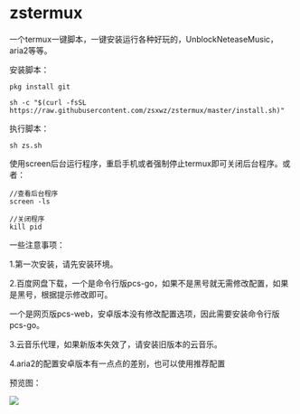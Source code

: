 # zstermux

一个termux一键脚本，一键安装运行各种好玩的，UnblockNeteaseMusic，aria2等等。

安装脚本：
```
pkg install git

sh -c "$(curl -fsSL https://raw.githubusercontent.com/zsxwz/zstermux/master/install.sh)"  
```

执行脚本：
```
sh zs.sh
```

使用screen后台运行程序，重启手机或者强制停止termux即可关闭后台程序。或者：
```
//查看后台程序
screen -ls

//关闭程序
kill pid
```
一些注意事项：

1.第一次安装，请先安装环境。

2.百度网盘下载，一个是命令行版pcs-go，如果不是黑号就无需修改配置，如果是黑号，根据提示修改即可。

一个是网页版pcs-web，安卓版本没有修改配置选项，因此需要安装命令行版pcs-go。

3.云音乐代理，如果新版本失效了，请安装旧版本的云音乐。

4.aria2的配置安卓版本有一点点的差别，也可以使用推荐配置


预览图：

![](https://ae01.alicdn.com/kf/HTB1eBhtaf1H3KVjSZFHq6zKppXac.jpg)
